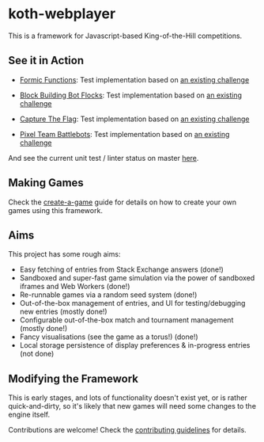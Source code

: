 # koth-webplayer

This is a framework for Javascript-based King-of-the-Hill competitions.

## See it in Action

* [Formic Functions](https://davidje13.github.io/koth-webplayer/formic.htm):
  Test implementation based on
  [an existing challenge](https://codegolf.stackexchange.com/q/135102/8927)

* [Block Building Bot Flocks](https://davidje13.github.io/koth-webplayer/botflocks.htm):
  Test implementation based on
  [an existing challenge](https://codegolf.stackexchange.com/q/50690/8927)

* [Capture The Flag](https://davidje13.github.io/koth-webplayer/captureflag.htm):
  Test implementation based on
  [an existing challenge](https://codegolf.stackexchange.com/q/49028/8927)

* [Pixel Team Battlebots](https://davidje13.github.io/koth-webplayer/battlebots.htm):
  Test implementation based on
  [an existing challenge](https://codegolf.stackexchange.com/q/48353/8927)

And see the current unit test / linter status on master
[here](https://davidje13.github.io/koth-webplayer/test.htm).


## Making Games

Check the [create-a-game](docs/CREATE_A_GAME.md) guide for details on how to
create your own games using this framework.


## Aims

This project has some rough aims:

* Easy fetching of entries from Stack Exchange answers (done!)
* Sandboxed and super-fast game simulation via the power of sandboxed iframes
  and Web Workers (done!)
* Re-runnable games via a random seed system (done!)
* Out-of-the-box management of entries, and UI for testing/debugging new entries
  (mostly done!)
* Configurable out-of-the-box match and tournament management (mostly done!)
* Fancy visualisations (see the game as a torus!) (done!)
* Local storage persistence of display preferences & in-progress entries (not
  done)


## Modifying the Framework

This is early stages, and lots of functionality doesn't exist yet, or is rather
quick-and-dirty, so it's likely that new games will need some changes to the
engine itself.

Contributions are welcome! Check the
[contributing guidelines](docs/CONTRIBUTING.md) for details.
